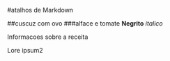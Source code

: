 
#atalhos de Markdown

##cuscuz com ovo
###alface e tomate
**Negrito**
_italico_


Informacoes sobre a receita

Lore ipsum2